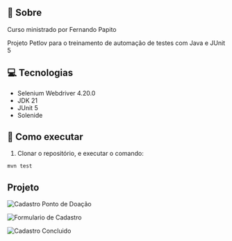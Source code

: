 ## 🤘 Sobre
Curso ministrado por Fernando Papito

Projeto Petlov para o treinamento de automação de testes com Java e JUnit 5

## 💻 Tecnologias
- Selenium Webdriver 4.20.0
- JDK 21
- JUnit 5
- Solenide

## 🤖 Como executar

1. Clonar o repositório, e executar o comando:
```
mvn test
```

## Projeto

![Cadastro Ponto de Doação](target/imagens/CadastroPontoDeDoacao.jpg)

![Formulario de Cadastro](target/imagens/Cadastro.jpg)

![Cadastro Concluido](target/imagens/CadastroRealizadocomSucesso.jpg)